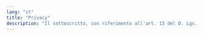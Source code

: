 ```yaml
---
lang: "it"
title: "Privacy"
description: "Il sottoscritto, con riferimento all'art. 13 del D. Lgs. 196/2003, autorizza il trattamento dei dati personali che lo riguardano acquisiti e la loro comunicazione a terzi per le sole finalità occupazionali."
---
```

